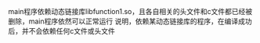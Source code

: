 main程序依赖动态链接库libfunction1.so，且各自相关的头文件和c文件都已经被删除，main程序依然可以正常运行
说明，依赖某动态链接库的程序，在编译成功后，并不会依赖任何c文件或头文件
